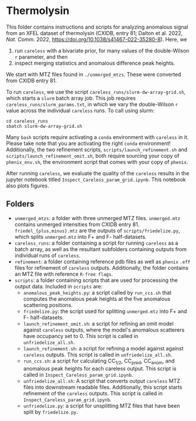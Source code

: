 # Thermolysin

This folder contains instructions and scripts for analyzing anomalous signal from an XFEL dataset of thermolysin (CXIDB, entry 81; Dalton et al. 2022, *Nat. Comm.* 2022, https://doi.org/10.1038/s41467-022-35280-8). Here, we
1. run `careless` with a bivariate prior, for many values of the double-Wilson `r` parameter, and then 
2. inspect merging statistics and anomalous difference peak heights.

We start with MTZ files found in `./unmerged_mtzs`. These were converted from CXIDB entry 81. 

To run `careless`, we use the script `careless_runs/slurm-dw-array-grid.sh`, which starts a `slurm` batch array job. This job requires `careless_runs/slurm_params.txt`, in which we vary the double-Wilson `r` value across the individual `careless` runs.  To call using slurm: 

```
cd careless_runs
sbatch slurm-dw-array-grid.sh
```
Many `bash` scripts require activating a `conda` environment with `careless` in it. Please take note that you are activating the right `conda` environment! Additionally, the two refinement scripts, `scripts/launch_refinement.sh` and `scripts/launch_refinement_omit.sh`, both require sourcing your copy of `phenix_env.sh`, the environment script that comes with your copy of `phenix`. 

After running `careless`, we evaluate the quality of the `careless` results in the jupyter notebook titled `Inspect_Careless_param_grid.ipynb`. This notebook also plots figures. 

## Folders

- `unmerged_mtzs`: a folder with three unmerged MTZ files. `unmerged.mtz` contains unmerged intensities from CXIDB entry 81. `friedel_{plus,minus}.mtz` are the outputs of `scripts/friedelize.py`, which splits `unmerged.mtz` into F+ and F- half-datasets. 
- `careless_runs`: a folder containing a script for running `careless` as a batch array, as well as the resultant subfolders containing outputs from individual runs of `careless`. 
- `refinement`: a folder containing reference pdb files as well as `phenix` `.eff` files for refinement of `careless` outputs. Additionally, the folder contains an MTZ file with reference `R-free flags`. 
- `scripts`: a folder containing  scripts that are used for processing the output data. Included in `scripts` are:
    - `anomalous_peak_heights.py`: a script called by `run_ccs.sh` that computes the anomalous peak heights at the five anomalous scattering positions. 
    - `friedelize.py`: the script used for splitting `unmerged.mtz` into F+ and F- half-datasets. 
    - `launch_refinement_omit.sh`: a script for refining an omit model against `careless` outputs, where the model's anomalous scatterers have occupancy set to 0. This script is called in `unfriedelize_all.sh`. 
    - `launch_refinement.sh`: a script for refining a model against against `careless` outputs. This script is called in `unfriedelize_all.sh`. 
    - `run_ccs.sh`: a script for calculating CC$_\text{1/2}$, CC$_{\text{pred}}$, CC$_\text{anom}$, and anomalous peak heights for each careless output. This script is called in `Inspect_Careless_param_grid.ipynb`. 
    - `unfriedelize_all.sh`: A script that converts output `careless` MTZ files into downstream readable files. Additionally, this script starts refinement of the `careless` outputs. This script is called in `Inspect_Careless_param_grid.ipynb`. 
    - `unfriedelize.py`: a script for unsplitting MTZ files that have been split by `friedelize.py`. 